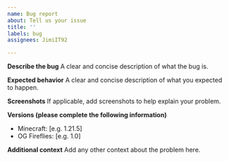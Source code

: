 ```yaml
---
name: Bug report
about: Tell us your issue
title: ''
labels: bug
assignees: JimiIT92

---
```


**Describe the bug**
A clear and concise description of what the bug is.

**Expected behavior**
A clear and concise description of what you expected to happen.

**Screenshots**
If applicable, add screenshots to help explain your problem.

**Versions (please complete the following information)**
- Minecraft: [e.g. 1.21.5]
- OG Fireflies: [e.g. 1.0]

**Additional context**
Add any other context about the problem here.